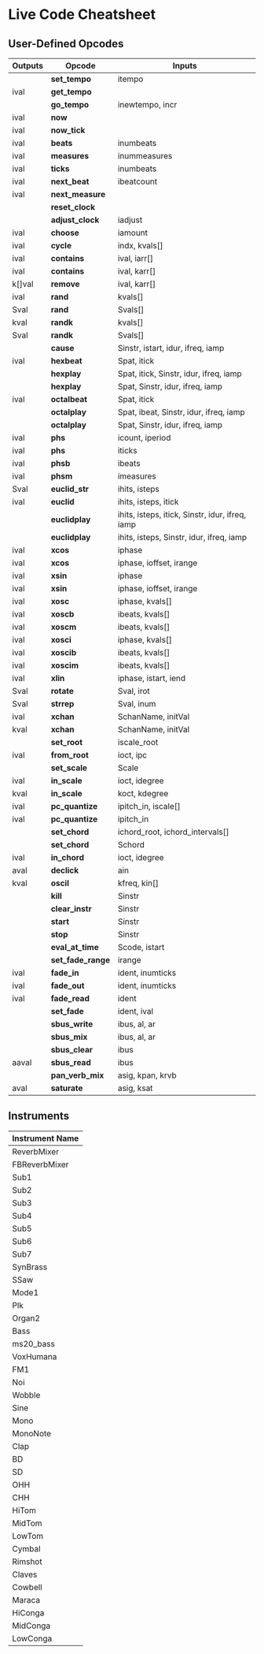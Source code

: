 # Live Code Cheatsheet

## User-Defined Opcodes

|Outputs | Opcode | Inputs |
| ---- | ---- | ---- |
|  | **set\_tempo** | itempo  |
| ival | **get\_tempo** |  |
|  | **go\_tempo** | inewtempo, incr  |
| ival | **now** |  |
| ival | **now\_tick** |  |
| ival | **beats** | inumbeats  |
| ival | **measures** | inummeasures  |
| ival | **ticks** | inumbeats  |
| ival | **next\_beat** | ibeatcount  |
| ival | **next\_measure** |  |
|  | **reset\_clock** |  |
|  | **adjust\_clock** | iadjust  |
| ival | **choose** | iamount  |
| ival | **cycle** | indx, kvals[]  |
| ival | **contains** | ival, iarr[]  |
| ival | **contains** | ival, karr[]  |
| k[]val | **remove** | ival, karr[]  |
| ival | **rand** | kvals[]  |
| Sval | **rand** | Svals[]  |
| kval | **randk** | kvals[]  |
| Sval | **randk** | Svals[]  |
|  | **cause** | Sinstr, istart, idur, ifreq, iamp  |
| ival | **hexbeat** | Spat, itick  |
|  | **hexplay** | Spat, itick, Sinstr, idur, ifreq, iamp  |
|  | **hexplay** | Spat, Sinstr, idur, ifreq, iamp  |
| ival | **octalbeat** | Spat, itick  |
|  | **octalplay** | Spat, ibeat, Sinstr, idur, ifreq, iamp  |
|  | **octalplay** | Spat, Sinstr, idur, ifreq, iamp  |
| ival | **phs** | icount, iperiod  |
| ival | **phs** | iticks  |
| ival | **phsb** | ibeats  |
| ival | **phsm** | imeasures  |
| Sval | **euclid\_str** | ihits, isteps  |
| ival | **euclid** | ihits, isteps, itick   |
|  | **euclidplay** | ihits, isteps, itick, Sinstr, idur, ifreq, iamp  |
|  | **euclidplay** | ihits, isteps, Sinstr, idur, ifreq, iamp  |
| ival | **xcos** | iphase   |
| ival | **xcos** | iphase, ioffset, irange   |
| ival | **xsin** | iphase   |
| ival | **xsin** | iphase, ioffset, irange   |
| ival | **xosc** | iphase, kvals[]   |
| ival | **xoscb** | ibeats, kvals[]  |
| ival | **xoscm** | ibeats, kvals[]  |
| ival | **xosci** | iphase, kvals[]   |
| ival | **xoscib** | ibeats, kvals[]  |
| ival | **xoscim** | ibeats, kvals[]  |
| ival | **xlin** | iphase, istart, iend  |
| Sval | **rotate** | Sval, irot  |
| Sval | **strrep** | Sval, inum  |
| ival | **xchan** | SchanName, initVal  |
| kval | **xchan** | SchanName, initVal  |
|  | **set\_root** | iscale_root  |
| ival | **from\_root** | ioct, ipc  |
|  | **set\_scale** | Scale  |
| ival | **in\_scale** | ioct, idegree  |
| kval | **in\_scale** | koct, kdegree  |
| ival | **pc\_quantize** | ipitch_in, iscale[]  |
| ival | **pc\_quantize** | ipitch_in  |
|  | **set\_chord** | ichord_root, ichord_intervals[]  |
|  | **set\_chord** | Schord  |
| ival | **in\_chord** | ioct, idegree  |
| aval | **declick** | ain  |
| kval | **oscil** | kfreq, kin[]  |
|  | **kill** | Sinstr  |
|  | **clear\_instr** | Sinstr  |
|  | **start** | Sinstr  |
|  | **stop** | Sinstr  |
|  | **eval\_at\_time** | Scode, istart  |
|  | **set\_fade\_range** | irange  |
| ival | **fade\_in** | ident, inumticks  |
| ival | **fade\_out** | ident, inumticks  |
| ival | **fade\_read** | ident  |
|  | **set\_fade** | ident, ival  |
|  | **sbus\_write** | ibus, al, ar  |
|  | **sbus\_mix** | ibus, al, ar  |
|  | **sbus\_clear** | ibus  |
| aaval | **sbus\_read** | ibus  |
|  | **pan\_verb\_mix** | asig, kpan, krvb  |
| aval | **saturate** | asig, ksat  |
## Instruments

|Instrument Name | 
| ---- | 
|  ReverbMixer | 
|  FBReverbMixer | 
|  Sub1 | 
|  Sub2 | 
|  Sub3 | 
|  Sub4 | 
|  Sub5 | 
|  Sub6 | 
|  Sub7 | 
|  SynBrass | 
|  SSaw | 
|  Mode1 | 
|  Plk | 
|  Organ2 | 
|  Bass | 
|  ms20_bass | 
|  VoxHumana | 
|  FM1 | 
|  Noi | 
|  Wobble | 
|  Sine | 
|  Mono | 
|  MonoNote | 
|  Clap | 
|  BD   | 
|  SD   | 
|  OHH  | 
|  CHH  | 
|  HiTom  | 
|  MidTom  | 
|  LowTom   | 
|  Cymbal   | 
|  Rimshot  | 
|  Claves | 
|  Cowbell | 
|  Maraca   | 
|  HiConga  | 
|  MidConga   | 
|  LowConga   | 
